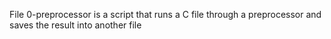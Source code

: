 File 0-preprocessor is a script that runs a C file through a preprocessor and saves the result into another file

